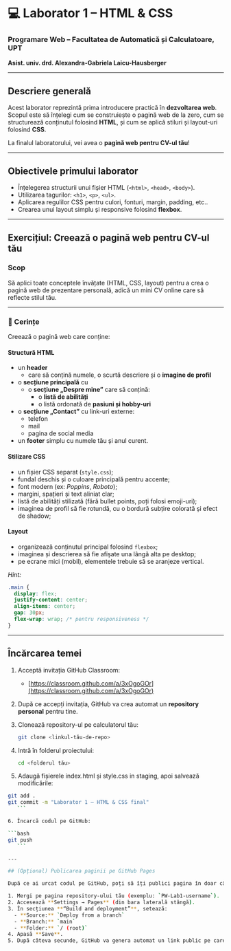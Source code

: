 # 💻 Laborator 1 – HTML & CSS  
### Programare Web – Facultatea de Automatică și Calculatoare, UPT  
**Asist. univ. drd. Alexandra-Gabriela Laicu-Hausberger**

---

## Descriere generală
Acest laborator reprezintă prima introducere practică în **dezvoltarea web**.  
Scopul este să înțelegi cum se construiește o pagină web de la zero, cum se structurează conținutul folosind **HTML**, și cum se aplică stiluri și layout-uri folosind **CSS**.

La finalul laboratorului, vei avea o **pagină web pentru CV-ul tău**!

---

## Obiectivele primului laborator
- Înțelegerea structurii unui fișier HTML (`<html>`, `<head>`, `<body>`).  
- Utilizarea tagurilor: `<h1>`, `<p>`, `<ul>`.  
- Aplicarea regulilor CSS pentru culori, fonturi, margin, padding, etc..  
- Crearea unui layout simplu și responsive folosind **flexbox**.  

---

## Exercițiul: Creează o pagină web pentru CV-ul tău

### Scop
Să aplici toate conceptele învățate (HTML, CSS, layout) pentru a crea o pagină web de prezentare personală, adică un mini CV online care să reflecte stilul tău.

---

### 🔧 Cerințe
Creează o pagină web care conține:

#### Structură HTML
- un **header**
  - care să conțină numele, o scurtă descriere și o **imagine de profil**
- o **secțiune principală** cu
  - o **secțiune „Despre mine”** care să conțină:
    - o **listă de abilități**
    - o listă ordonată de **pasiuni și hobby-uri**
- o **secțiune „Contact”** cu link-uri externe:
  - telefon
  - mail
  - pagina de social media
- un **footer** simplu cu numele tău și anul curent.  

#### Stilizare CSS
- un fișier CSS separat (`style.css`);  
- fundal deschis și o culoare principală pentru accente;  
- font modern (ex: *Poppins*, *Roboto*);  
- margini, spațieri și text aliniat clar;  
- listă de abilități stilizată (fără bullet points, poți folosi emoji-uri);
- imaginea de profil să fie rotundă, cu o bordură subțire colorată și efect de shadow;

#### Layout
- organizează conținutul principal folosind `flexbox`;  
- imaginea și descrierea să fie afișate una lângă alta pe desktop;  
- pe ecrane mici (mobil), elementele trebuie să se aranjeze vertical.  

*Hint:* 
```css
.main {
  display: flex;
  justify-content: center;
  align-items: center;
  gap: 30px;
  flex-wrap: wrap; /* pentru responsiveness */
}
```
---

## Încărcarea temei

1. Acceptă invitația GitHub Classroom:  
   - [https://classroom.github.com/a/3xOgoGOr](https://classroom.github.com/a/3xOgoGOr)

2. După ce accepți invitația, GitHub va crea automat un **repository personal** pentru tine.  

3. Clonează repository-ul pe calculatorul tău:  
   ```bash
   git clone <linkul-tău-de-repo>
    ```

4. Intră în folderul proiectului:

   ```bash
   cd <folderul tău>
   ```
   
5. Adaugă fișierele index.html și style.css in staging, apoi salvează modificările:

 ```bash
git add .
git commit -m "Laborator 1 – HTML & CSS final"
    ```

6. Încarcă codul pe GitHub:

 ```bash
git push
    ```

---

## (Opțional) Publicarea paginii pe GitHub Pages

După ce ai urcat codul pe GitHub, poți să îți publici pagina în doar câțiva pași simpli:

1. Mergi pe pagina repository-ului tău (exemplu: `PW-Lab1-username`).
2. Accesează **Settings → Pages** (din bara laterală stângă).
3. În secțiunea **“Build and deployment”**, setează:
   - **Source:** `Deploy from a branch`
   - **Branch:** `main`
   - **Folder:** `/ (root)`
4. Apasă **Save**.
5. După câteva secunde, GitHub va genera automat un link public pe care îl poți accesa de oriunde și pe care îl poți trimite oricui!
